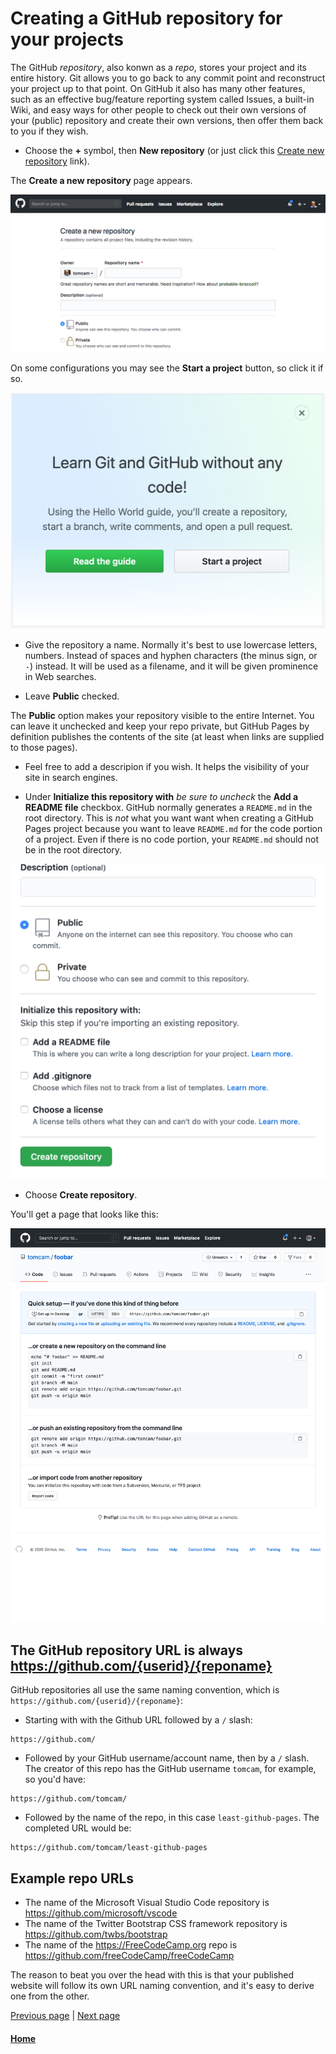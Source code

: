 # Creating a GitHub repository for your projects

The GitHub *repository*, also konwn as a *repo*, stores your project and its entire history. 
Git allows you to go back to any commit point and reconstruct your project up to that point.
On GitHub it also has many other features, such as an effective bug/feature reporting system
called Issues, a built-in Wiki, and easy ways for other people to check out their own
versions of your (public) repository and create their own versions, then offer them back
to you if they wish.

* Choose the **+** symbol, then **New repository** (or just click this [Create new repository](https://github.com/new) link).

The **Create a new repository** page appears.

![Creating a new repository](./assets/create-new-github-repository.png)

On some configurations you may see the **Start a project** button, so click it if so.

![Creating a new repository](./assets/github-start-project.png)

* Give the repository a name. Normally it's best to use lowercase letters, numbers. Instead of spaces and hyphen characters (the minus sign, or `-`) instead. It will be used as a filename, and it will be given prominence in Web searches.

* Leave **Public** checked. 

The **Public** option makes your repository visible to the entire Internet. You can leave it unchecked and keep your repo
private, but GitHub Pages by definition publishes the contents of the site (at least when links are supplied to those pages).

* Feel free to add a descripion if you wish. It helps the visibility of your site in search engines.

* Under **Initialize this repository with** *be sure to uncheck* the **Add a README file** checkbox. GitHub normally generates a `README.md` in the root directory. This is *not* what you want want when creating a GitHub Pages project because you want to leave `README.md` for the code
portion of a project. Even if there is no code portion, your `README.md` should not be in the root directory.

![Screenshot showing Add a README file unchecked](./assets/github-pages-new-repo-uncheck-readme-512x512.png)

* Choose **Create repository**. 

You'll get a page that looks like this:

![Screenshot showing a new repo without README.md checked](./assets/github-pages-new-repo-just-created-no-readme-1024x1280.png)
<a id="repo-url"></a>

## The GitHub repository URL is always https://github.com/{userid}/{reponame}

GitHub repositories all use the same naming convention, which is `https://github.com/{userid}/{reponame}`:

* Starting with with the Github URL followed by a `/` slash:

```
https://github.com/
```

* Followed by your GitHub username/account name, then by a `/` slash. The creator of this repo has the GitHub username `tomcam`, for example, so you'd have:

```
https://github.com/tomcam/
```

* Followed by the name of the repo, in this case `least-github-pages`.  The completed URL would be:

```
https://github.com/tomcam/least-github-pages
```

## Example repo URLs

* The name of the Microsoft Visual Studio Code repository is https://github.com/microsoft/vscode
* The name of the Twitter Bootstrap CSS framework repository is https://github.com/twbs/bootstrap
* The name of the https://FreeCodeCamp.org repo is https://github.com/freeCodeCamp/freeCodeCamp

The reason to beat you over the head with this is that your published website will follow its own URL naming convention, and it's easy to derive one from the other.

[Previous page](creating-github-account.md) |  [Next page](enable-github-pages.md)


#### [Home](./README.md) 

